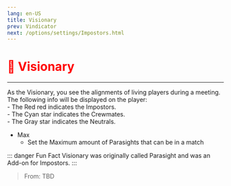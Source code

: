 ```yaml
---
lang: en-US
title: Visionary
prev: Vindicator
next: /options/settings/Impostors.html
---
```


# <font color="red">🔭 Visionary</font> <Badge text="Support" type="tip" vertical="middle"/>
---

As the Visionary, you see the alignments of living players during a meeting.<br>
The following info will be displayed on the player:<br>
\- The Red red indicates the Impostors.<br>
\- The Cyan star indicates the Crewmates.<br>
\- The Gray star indicates the Neutrals.
* Max
  * Set the Maximum amount of Parasights that can be in a match

::: danger Fun Fact
Visionary was originally called Parasight and was an Add-on for Impostors.
:::

> From: TBD